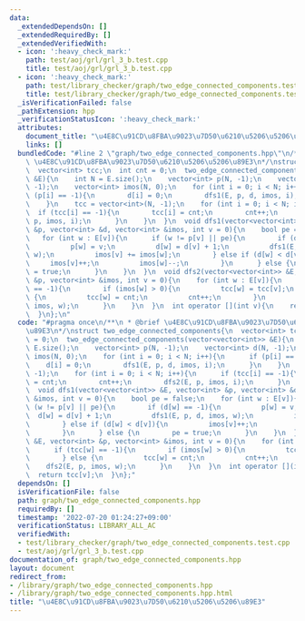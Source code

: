 ```yaml
---
data:
  _extendedDependsOn: []
  _extendedRequiredBy: []
  _extendedVerifiedWith:
  - icon: ':heavy_check_mark:'
    path: test/aoj/grl/grl_3_b.test.cpp
    title: test/aoj/grl/grl_3_b.test.cpp
  - icon: ':heavy_check_mark:'
    path: test/library_checker/graph/two_edge_connected_components.test.cpp
    title: test/library_checker/graph/two_edge_connected_components.test.cpp
  _isVerificationFailed: false
  _pathExtension: hpp
  _verificationStatusIcon: ':heavy_check_mark:'
  attributes:
    document_title: "\u4E8C\u91CD\u8FBA\u9023\u7D50\u6210\u5206\u5206\u89E3"
    links: []
  bundledCode: "#line 2 \"graph/two_edge_connected_components.hpp\"\n/**\n * @brief\
    \ \u4E8C\u91CD\u8FBA\u9023\u7D50\u6210\u5206\u5206\u89E3\n*/\nstruct two_edge_connected_components{\n\
    \  vector<int> tcc;\n  int cnt = 0;\n  two_edge_connected_components(vector<vector<int>>\
    \ &E){\n    int N = E.size();\n    vector<int> p(N, -1);\n    vector<int> d(N,\
    \ -1);\n    vector<int> imos(N, 0);\n    for (int i = 0; i < N; i++){\n      if\
    \ (p[i] == -1){\n        d[i] = 0;\n        dfs1(E, p, d, imos, i);\n      }\n\
    \    }\n    tcc = vector<int>(N, -1);\n    for (int i = 0; i < N; i++){\n    \
    \  if (tcc[i] == -1){\n        tcc[i] = cnt;\n        cnt++;\n        dfs2(E,\
    \ p, imos, i);\n      }\n    }\n  }\n  void dfs1(vector<vector<int>> &E, vector<int>\
    \ &p, vector<int> &d, vector<int> &imos, int v = 0){\n    bool pe = false;\n \
    \   for (int w : E[v]){\n      if (w != p[v] || pe){\n        if (d[w] == -1){\n\
    \          p[w] = v;\n          d[w] = d[v] + 1;\n          dfs1(E, p, d, imos,\
    \ w);\n          imos[v] += imos[w];\n        } else if (d[w] < d[v]){\n     \
    \     imos[v]++;\n          imos[w]--;\n        }\n      } else {\n        pe\
    \ = true;\n      }\n    }\n  }\n  void dfs2(vector<vector<int>> &E, vector<int>\
    \ &p, vector<int> &imos, int v = 0){\n    for (int w : E[v]){\n      if (tcc[w]\
    \ == -1){\n        if (imos[w] > 0){\n          tcc[w] = tcc[v];\n        } else\
    \ {\n          tcc[w] = cnt;\n          cnt++;\n        }\n        dfs2(E, p,\
    \ imos, w);\n      }\n    }\n  }\n  int operator [](int v){\n    return tcc[v];\n\
    \  }\n};\n"
  code: "#pragma once\n/**\n * @brief \u4E8C\u91CD\u8FBA\u9023\u7D50\u6210\u5206\u5206\
    \u89E3\n*/\nstruct two_edge_connected_components{\n  vector<int> tcc;\n  int cnt\
    \ = 0;\n  two_edge_connected_components(vector<vector<int>> &E){\n    int N =\
    \ E.size();\n    vector<int> p(N, -1);\n    vector<int> d(N, -1);\n    vector<int>\
    \ imos(N, 0);\n    for (int i = 0; i < N; i++){\n      if (p[i] == -1){\n    \
    \    d[i] = 0;\n        dfs1(E, p, d, imos, i);\n      }\n    }\n    tcc = vector<int>(N,\
    \ -1);\n    for (int i = 0; i < N; i++){\n      if (tcc[i] == -1){\n        tcc[i]\
    \ = cnt;\n        cnt++;\n        dfs2(E, p, imos, i);\n      }\n    }\n  }\n\
    \  void dfs1(vector<vector<int>> &E, vector<int> &p, vector<int> &d, vector<int>\
    \ &imos, int v = 0){\n    bool pe = false;\n    for (int w : E[v]){\n      if\
    \ (w != p[v] || pe){\n        if (d[w] == -1){\n          p[w] = v;\n        \
    \  d[w] = d[v] + 1;\n          dfs1(E, p, d, imos, w);\n          imos[v] += imos[w];\n\
    \        } else if (d[w] < d[v]){\n          imos[v]++;\n          imos[w]--;\n\
    \        }\n      } else {\n        pe = true;\n      }\n    }\n  }\n  void dfs2(vector<vector<int>>\
    \ &E, vector<int> &p, vector<int> &imos, int v = 0){\n    for (int w : E[v]){\n\
    \      if (tcc[w] == -1){\n        if (imos[w] > 0){\n          tcc[w] = tcc[v];\n\
    \        } else {\n          tcc[w] = cnt;\n          cnt++;\n        }\n    \
    \    dfs2(E, p, imos, w);\n      }\n    }\n  }\n  int operator [](int v){\n  \
    \  return tcc[v];\n  }\n};"
  dependsOn: []
  isVerificationFile: false
  path: graph/two_edge_connected_components.hpp
  requiredBy: []
  timestamp: '2022-07-20 01:24:27+09:00'
  verificationStatus: LIBRARY_ALL_AC
  verifiedWith:
  - test/library_checker/graph/two_edge_connected_components.test.cpp
  - test/aoj/grl/grl_3_b.test.cpp
documentation_of: graph/two_edge_connected_components.hpp
layout: document
redirect_from:
- /library/graph/two_edge_connected_components.hpp
- /library/graph/two_edge_connected_components.hpp.html
title: "\u4E8C\u91CD\u8FBA\u9023\u7D50\u6210\u5206\u5206\u89E3"
---
```

